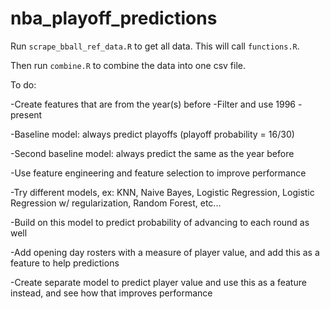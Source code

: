 # nba_playoff_predictions

Run `scrape_bball_ref_data.R` to get all data. This will call `functions.R`.

Then run `combine.R` to combine the data into one csv file.


To do:

-Create features that are from the year(s) before
-Filter and use 1996 - present


-Baseline model: always predict playoffs (playoff probability = 16/30)

-Second baseline model: always predict the same as the year before

-Use feature engineering and feature selection to improve performance


-Try different models, ex: KNN, Naive Bayes, Logistic Regression, Logistic Regression w/ regularization, Random Forest, etc...


-Build on this model to predict probability of advancing to each round as well


-Add opening day rosters with a measure of player value, and add this as a feature to help predictions

-Create separate model to predict player value and use this as a feature instead, and see how that improves performance

